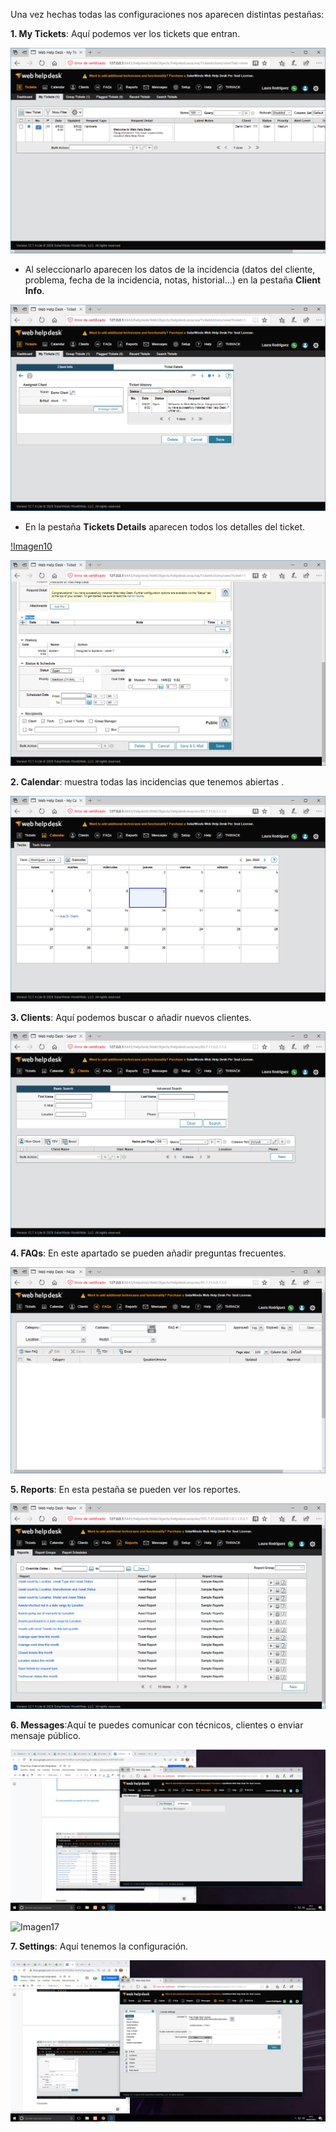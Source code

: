 Una vez hechas todas las configuraciones nos aparecen distintas pestañas:

**1. My Tickets**: Aquí podemos ver los tickets que entran.

![Imagen8](imagen8.png)

- Al seleccionarlo aparecen los datos de la incidencia (datos del cliente, problema, fecha de la incidencia, notas, historial…) en la pestaña **Client Info**.

![Imagen9](imagen9.png)

- En la pestaña **Tickets Details** aparecen todos los detalles del ticket.

[!Imagen10](imagen10.png)

![Imagen11](imagen11.png)

**2. Calendar**: muestra todas las incidencias que tenemos abiertas .

![Imagen12](imagen12.png)

**3. Clients**: Aquí podemos buscar o añadir nuevos clientes.

![Imagen13](imagen13.png)

**4. FAQs**: En este apartado se pueden añadir preguntas frecuentes.

![Imagen14](imagen14.png)

**5. Reports**: En esta pestaña se pueden ver los reportes.

![Imagen15](imagen15.png)

**6. Messages**:Aquí te puedes comunicar con técnicos, clientes o enviar mensaje público.

![Imagen16](imagen16.png)

![Imagen17](imagen17.pngg)

**7. Settings**: Aquí tenemos la configuración.

![Imagen18](imagen18.png)
